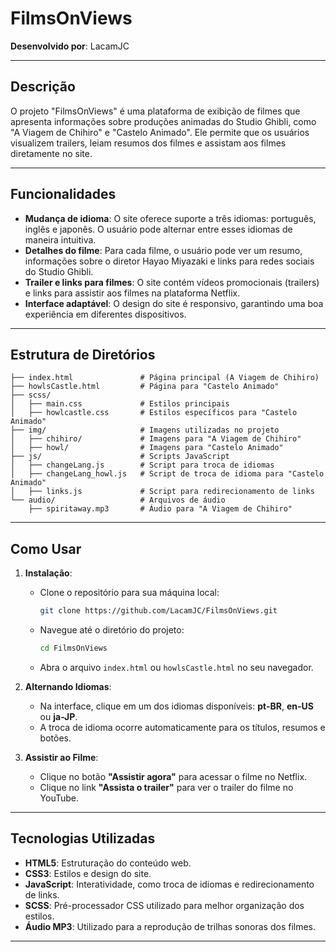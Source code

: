 
# FilmsOnViews

**Desenvolvido por**: LacamJC

---

## Descrição

O projeto "FilmsOnViews" é uma plataforma de exibição de filmes que apresenta informações sobre produções animadas do Studio Ghibli, como "A Viagem de Chihiro" e "Castelo Animado". Ele permite que os usuários visualizem trailers, leiam resumos dos filmes e assistam aos filmes diretamente no site.

---

## Funcionalidades

- **Mudança de idioma**: O site oferece suporte a três idiomas: português, inglês e japonês. O usuário pode alternar entre esses idiomas de maneira intuitiva.
- **Detalhes do filme**: Para cada filme, o usuário pode ver um resumo, informações sobre o diretor Hayao Miyazaki e links para redes sociais do Studio Ghibli.
- **Trailer e links para filmes**: O site contém vídeos promocionais (trailers) e links para assistir aos filmes na plataforma Netflix.
- **Interface adaptável**: O design do site é responsivo, garantindo uma boa experiência em diferentes dispositivos.

---

## Estrutura de Diretórios

```plaintext
├── index.html               # Página principal (A Viagem de Chihiro)
├── howlsCastle.html         # Página para "Castelo Animado"
├── scss/
│   ├── main.css             # Estilos principais
│   ├── howlcastle.css       # Estilos específicos para "Castelo Animado"
├── img/                     # Imagens utilizadas no projeto
│   ├── chihiro/             # Imagens para "A Viagem de Chihiro"
│   ├── howl/                # Imagens para "Castelo Animado"
├── js/                      # Scripts JavaScript
│   ├── changeLang.js        # Script para troca de idiomas
│   ├── changeLang_howl.js   # Script de troca de idioma para "Castelo Animado"
│   ├── links.js             # Script para redirecionamento de links
└── audio/                   # Arquivos de áudio
    ├── spiritaway.mp3       # Áudio para "A Viagem de Chihiro"
```

---

## Como Usar

1. **Instalação**:
    - Clone o repositório para sua máquina local:
      ```bash
      git clone https://github.com/LacamJC/FilmsOnViews.git
      ```
    - Navegue até o diretório do projeto:
      ```bash
      cd FilmsOnViews
      ```
    - Abra o arquivo `index.html` ou `howlsCastle.html` no seu navegador.

2. **Alternando Idiomas**:
    - Na interface, clique em um dos idiomas disponíveis: **pt-BR**, **en-US** ou **ja-JP**.
    - A troca de idioma ocorre automaticamente para os títulos, resumos e botões.

3. **Assistir ao Filme**:
    - Clique no botão **"Assistir agora"** para acessar o filme no Netflix.
    - Clique no link **"Assista o trailer"** para ver o trailer do filme no YouTube.

---

## Tecnologias Utilizadas

- **HTML5**: Estruturação do conteúdo web.
- **CSS3**: Estilos e design do site.
- **JavaScript**: Interatividade, como troca de idiomas e redirecionamento de links.
- **SCSS**: Pré-processador CSS utilizado para melhor organização dos estilos.
- **Áudio MP3**: Utilizado para a reprodução de trilhas sonoras dos filmes.

---



